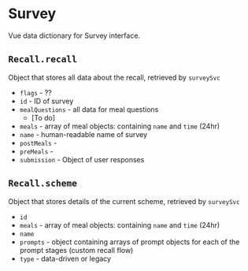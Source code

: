 # Survey

Vue data dictionary for Survey interface.

## `Recall.recall`

Object that stores all data about the recall, retrieved by `surveySvc`

- `flags` - ??
- `id` - ID of survey
- `mealQuestions` - all data for meal questions
  - [To do]
- `meals` - array of meal objects: containing `name` and `time` (24hr)
- `name` - human-readable name of survey
- `postMeals` -
- `preMeals` -
- `submission` - Object of user responses

## `Recall.scheme`

Object that stores details of the current scheme, retrieved by `surveySvc`

- `id`
- `meals` - array of meal objects: containing `name` and `time` (24hr)
- `name`
- `prompts` - object containing arrays of prompt objects for each of the prompt stages (custom recall flow)
- `type` - data-driven or legacy
